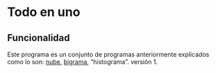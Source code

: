 # Todo en uno

## Funcionalidad

Este programa es un conjunto de programas anteriormente explicados
como lo son: [nube](https://github.com/Politica-y-redes-sociales/Nube), [bigrama](https://github.com/Politica-y-redes-sociales/Bigrama), “histograma”. versión 1.
